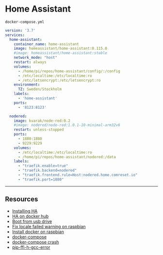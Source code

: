 # Home Assistant

`docker-compose.yml`
```yml
version: '3.7'
services:
  home-assistant:
    container_name: home-assistant
    image: homeassistant/home-assistant:0.115.0
    #image: homeassistant/home-assistant:stable
    network_mode: "host"
    restart: always
    volumes:
      - /home/pi/repos/home-assistant/config/:/config
      - /etc/localtime:/etc/localtime:ro
      - /etc/letsencrypt:/etc/letsencrypt:ro
    environment:
      TZ: Sweden/Stockholm
    labels:
      - 'home-assistant'
    ports:
      - '8123:8123'

  nodered:
    image: kvarak/node-red:0.2
    #image: nodered/node-red:1.0.1-10-minimal-arm32v6
    restart: unless-stopped
    ports:
      - 1880:1880
      - 9229:9229
    volumes:
      - /etc/localtime:/etc/localtime:ro
      - /home/pi/repos/home-assistant/nodered:/data
    labels:
      - "traefik.enable=true"
      - "traefik.backend=nodered"
      - "traefik.frontend.rule=Host:nodered.home.comreset.io"
      - "traefik.port=1880"
```

---

## Resources

- [Installing HA](https://www.home-assistant.io/docs/installation/docker/)
- [HA on docker hub](https://hub.docker.com/r/homeassistant/raspberrypi4-homeassistant/tags)
- [Boot from usb drive](https://www.tomshardware.com/news/boot-raspberry-pi-from-usb,39782.html)
- [Fix locale failed warning on raspbian](https://daker.me/2014/10/how-to-fix-perl-warning-setting-locale-failed-in-raspbian.html)
- [Install docker on raspbian](https://linuxhint.com/install_docker_on_raspbian_os/)
- [docker-compose](https://manre-universe.net/how-to-run-docker-and-docker-compose-on-raspbian/)
- [docker-compose crash](https://stackoverflow.com/questions/59115685/docker-compose-crash-on-a-fresh-raspbian-installation)
- [pip-ffi-h-gcc-error](https://www.poftut.com/pip-ffi-h-gcc-error/)
